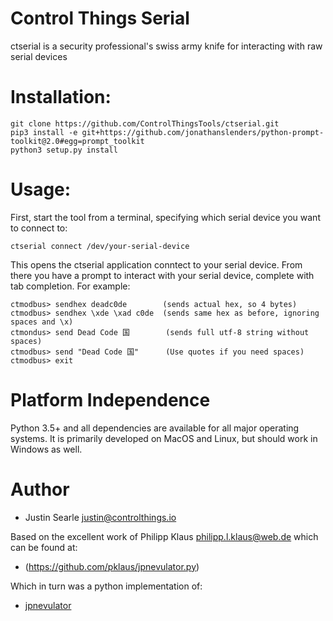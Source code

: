 # Control Things Serial

ctserial is a security professional's swiss army knife for interacting with raw serial devices

# Installation:

```
git clone https://github.com/ControlThingsTools/ctserial.git
pip3 install -e git+https://github.com/jonathanslenders/python-prompt-toolkit@2.0#egg=prompt_toolkit
python3 setup.py install
```

# Usage:

First, start the tool from a terminal, specifying which serial device you want to connect to:

```
ctserial connect /dev/your-serial-device
```

This opens the ctserial application conntect to your serial device.  From there you have a prompt to interact with your serial device, complete with tab completion.  For example:

```
ctmodbus> sendhex deadc0de        (sends actual hex, so 4 bytes)
ctmodbus> sendhex \xde \xad c0de  (sends same hex as before, ignoring spaces and \x)
ctmondus> send Dead Code 国        (sends full utf-8 string without spaces)
ctmodbus> send "Dead Code 国"      (Use quotes if you need spaces)
ctmodbus> exit
```

# Platform Independence

Python 3.5+ and all dependencies are available for all major operating systems.  It is primarily developed on MacOS and Linux, but should work in Windows as well.

# Author

* Justin Searle <justin@controlthings.io>

Based on the excellent work of Philipp Klaus <philipp.l.klaus@web.de> which can be found at:

* (https://github.com/pklaus/jpnevulator.py)

Which in turn was a python implementation of:

* [jpnevulator](http://jpnevulator.snarl.nl/)
